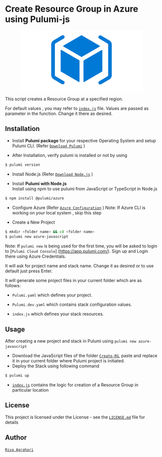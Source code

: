 # Create Resource Group in Azure using Pulumi-js
<p align="center">
<img src="./rg.png" height="200" width="400">
<br />
</p>
 
This script creates a Resource Group at a specified region.

For default values , you may refer to [`index.js`](https://github.com/riyaagrahari/IaC-Azure-using-Pulumi/blob/master/Create-RG/index.js) file. Values are passed as parameter in the function. Change it there as desired.

## Installation

- Install <b>Pulumi package</b> for your respective Operating System and setup Pulumi CLI. (Refer [`Download Pulumi`](https://www.pulumi.com/docs/reference/install/) )

- After Installation, verify pulumi is installed or not by using
 ```bash
$ pulumi version
```
- Install Node.js (Refer [`Download Node.js`](https://nodejs.org/en/download/) )<br />

- Install <b>Pulumi with Node.js</b> <br/>
 Install using npm to use pulumi from JavaScript or TypeScript in Node.js
 ```bash
$ npm install @pulumi/azure
```
- Configure Azure (Refer [`Azure Configuration`](https://www.pulumi.com/docs/reference/clouds/azure/setup/) )
Note: If Azure CLI is working on your local system , skip this step 

- Create a New Project
 ```bash
$ mkdir <folder name> && cd <folder name>
$ pulumi new azure-javascript
```
 Note: If ```pulumi new``` is being used for the first time, you will be asked to login to [`Pulumi Cloud Console`] (https://app.pulumi.com/). Sign up and Login there using Azure Credentials.

 It will ask for project name and stack name. Change it as desired or to use default just press Enter.

 It will generate some project files in your current folder which are as follows: <br />
- ```Pulumi.yaml``` which defines your project.<br />

- ```Pulumi.dev.yaml``` which contains stack configuration values.<br />

- ```index.js``` which defines your stack resources.

## Usage
After creating a new project and stack in Pulumi using ```pulumi new azure-javascript```<br />

- Download the JavaScript files of the folder [`Create-RG`](https://github.com/riyaagrahari/Pulumi-Azure/tree/master/Create-RG), paste and replace it in your current folder where Pulumi project is initiated.
- Deploy the Stack using following command
 ```bash
$ pulumi up
```
- [`index.js`](https://github.com/riyaagrahari/IaC-Azure-using-Pulumi/blob/master/Create-RG/index.js) contains the logic for creation of a Resource Group in particular location
## License
This project is licensed under the  License - see the [`LICENSE.md`](https://github.com/riyaagrahari/ARM-Templates/blob/master/LICENSE) file for details
## Author
[`Riya Agrahari`](https://github.com/riyaagrahari/)<br />

